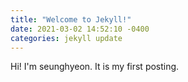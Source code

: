 ```yaml
---
title: "Welcome to Jekyll!"
date: 2021-03-02 14:52:10 -0400
categories: jekyll update
---
```


Hi! I'm seunghyeon. It is my first posting.
